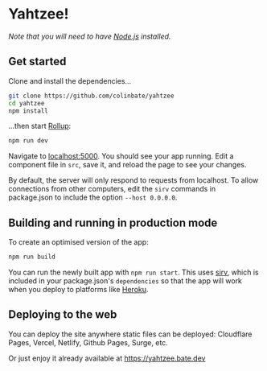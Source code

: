 # Yahtzee!

_Note that you will need to have [Node.js](https://nodejs.org) installed._

## Get started

Clone and install the dependencies...

```bash
git clone https://github.com/colinbate/yahtzee
cd yahtzee
npm install
```

...then start [Rollup](https://rollupjs.org):

```bash
npm run dev
```

Navigate to [localhost:5000](http://localhost:5000). You should see your app running. Edit a component file in `src`, save it, and reload the page to see your changes.

By default, the server will only respond to requests from localhost. To allow connections from other computers, edit the `sirv` commands in package.json to include the option `--host 0.0.0.0`.

## Building and running in production mode

To create an optimised version of the app:

```bash
npm run build
```

You can run the newly built app with `npm run start`. This uses [sirv](https://github.com/lukeed/sirv), which is included in your package.json's `dependencies` so that the app will work when you deploy to platforms like [Heroku](https://heroku.com).

## Deploying to the web

You can deploy the site anywhere static files can be deployed: Cloudflare Pages, Vercel, Netlify, Github Pages, Surge, etc.

Or just enjoy it already available at https://yahtzee.bate.dev
